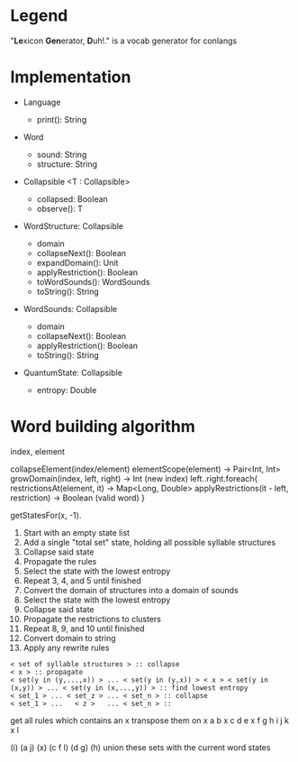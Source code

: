 # Legend

"**Le**xicon **Gen**erator, **D**uh!." is a vocab generator for conlangs

# Implementation

- Language
    + print(): String

- Word
    + sound: String
    + structure: String

- Collapsible <T : Collapsible<T>>
    + collapsed: Boolean
    + observe(): T

- WordStructure: Collapsible
    - domain
    - collapseNext(): Boolean
    - expandDomain(): Unit
    - applyRestriction(): Boolean
    + toWordSounds(): WordSounds
    + toString(): String

- WordSounds: Collapsible
    - domain
    - collapseNext(): Boolean
    - applyRestriction(): Boolean
    + toString(): String

- QuantumState<T>: Collapsible
    + entropy: Double

# Word building algorithm

index, element

collapseElement(index/element)
elementScope(element) -> Pair<Int, Int>
growDomain(index, left, right) -> Int (new index)
left..right.foreach{ 
    restrictionsAt(element, it) -> Map<Long, Double>
    applyRestrictions(it - left, restriction) -> Boolean (valid word)
}

getStatesFor(x, -1).

1. Start with an empty state list
2. Add a single "total set" state, holding all possible syllable structures
3. Collapse said state
4. Propagate the rules
5. Select the state with the lowest entropy
6. Repeat 3, 4, and 5 until finished
7. Convert the domain of structures into a domain of sounds
8. Select the state with the lowest entropy
9. Collapse said state
10. Propagate the restrictions to clusters
11. Repeat 8, 9, and 10 until finished
12. Convert domain to string
13. Apply any rewrite rules

```
< set of syllable structures > :: collapse
< x > :: propagate
< set(y in (y,...,x)) > ... < set(y in (y,x)) > < x > < set(y in (x,y)) > ... < set(y in (x,...,y)) > :: find lowest entropy
< set_1 > ... < set_z > ... < set_n > :: collapse
< set_1 > ...   < z >   ... < set_n > :: 
```

get all rules which contains an x
transpose them on x
  a b x c d
    e x f g h
i j k x l

(i) (a j) (x) (c f l) (d g) (h)
union these sets with the current word states